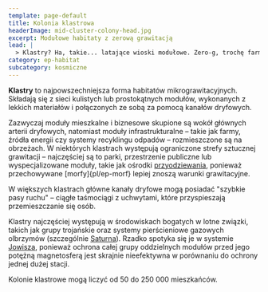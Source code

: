```yaml
---
template: page-default
title: Kolonia klastrowa
headerImage: mid-cluster-colony-head.jpg
excerpt: Modułowe habitaty z zerową grawitacją
lead: |
  > Klastry? Ha, takie... latające wioski modułowe. Zero-g, trochę farm, trochę ludzi przywiązanych do kabli i planów terraformacji, których nigdy nie będzie. Dobre miejsce, jak lubisz życie w dryfie, ale nie licz na prywatność – wszyscy wszystko o sobie wiedzą, zanim cokolwiek powiesz.
category: ep-habitat
subcategory: kosmiczne
---
```

**Klastry** to najpowszechniejsza forma habitatów mikrograwitacyjnych. Składają się z sieci kulistych lub prostokątnych modułów, wykonanych z lekkich materiałów i połączonych ze sobą za pomocą kanałów dryfowych.

Zazwyczaj moduły mieszkalne i biznesowe skupione są wokół głównych arterii dryfowych, natomiast moduły infrastrukturalne – takie jak farmy, źródła energii czy systemy recyklingu odpadów – rozmieszczone są na obrzeżach. W niektórych klastrach występują ograniczone strefy sztucznej grawitacji – najczęściej są to parki, przestrzenie publiczne lub wyspecjalizowane moduły, takie jak ośrodki [przyodziewania](#), ponieważ przechowywane [morfy]{pl/ep-morf} lepiej znoszą warunki grawitacyjne.

W większych klastrach główne kanały dryfowe mogą posiadać "szybkie pasy ruchu" – ciągłe taśmociągi z uchwytami, które przyspieszają przemieszczanie się osób.

Klastry najczęściej występują w środowiskach bogatych w lotne związki, takich jak grupy trojańskie oraz systemy pierścieniowe gazowych olbrzymów (szczególnie [Saturna](#)). Rzadko spotyka się je w systemie [Jowisza](#), ponieważ ochrona całej grupy oddzielnych modułów przed jego potężną magnetosferą jest skrajnie nieefektywna w porównaniu do ochrony jednej dużej stacji.

Kolonie klastrowe mogą liczyć od 50 do 250 000 mieszkańców.

